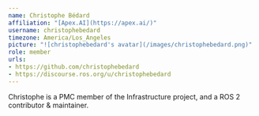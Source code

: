 ```yaml
---
name: Christophe Bédard
affiliation: "[Apex.AI](https://apex.ai/)"
username: christophebedard
timezone: America/Los_Angeles
picture: "![christophebedard's avatar](/images/christophebedard.png)"
role: member
urls:
- https://github.com/christophebedard
- https://discourse.ros.org/u/christophebedard
---
```

Christophe is a PMC member of the Infrastructure project, and a ROS 2 contributor & maintainer.
